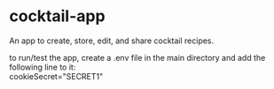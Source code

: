 # cocktail-app
An app to create, store, edit, and share cocktail recipes.  

to run/test the app, create a .env file in the main directory and add the following line to it:  
cookieSecret="SECRET1"

